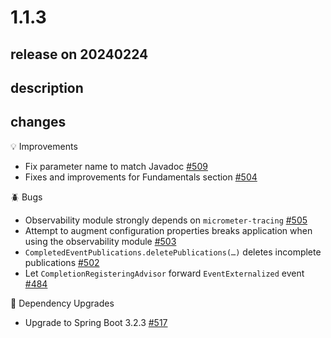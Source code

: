 # 1.1.3

## release on 20240224

## description

## changes

💡 Improvements

* Fix parameter name to match Javadoc <a href="https://github.com/spring-projects/spring-modulith/issues/509" data-hovercard-type="issue" data-hovercard-url="/spring-projects/spring-modulith/issues/509/hovercard">#509</a>
* Fixes and improvements for Fundamentals section <a href="https://github.com/spring-projects/spring-modulith/issues/504" data-hovercard-type="issue" data-hovercard-url="/spring-projects/spring-modulith/issues/504/hovercard">#504</a>

🪲 Bugs

* Observability module strongly depends on <code>micrometer-tracing</code> <a href="https://github.com/spring-projects/spring-modulith/issues/505" data-hovercard-type="issue" data-hovercard-url="/spring-projects/spring-modulith/issues/505/hovercard">#505</a>
* Attempt to augment configuration properties breaks application when using the observability module <a href="https://github.com/spring-projects/spring-modulith/issues/503" data-hovercard-type="issue" data-hovercard-url="/spring-projects/spring-modulith/issues/503/hovercard">#503</a>
* <code>CompletedEventPublications.deletePublications(…)</code> deletes incomplete publications <a href="https://github.com/spring-projects/spring-modulith/issues/502" data-hovercard-type="issue" data-hovercard-url="/spring-projects/spring-modulith/issues/502/hovercard">#502</a>
* Let <code>CompletionRegisteringAdvisor</code> forward <code>EventExternalized</code> event <a href="https://github.com/spring-projects/spring-modulith/issues/484" data-hovercard-type="issue" data-hovercard-url="/spring-projects/spring-modulith/issues/484/hovercard">#484</a>

🔨 Dependency Upgrades

* Upgrade to Spring Boot 3.2.3 <a href="https://github.com/spring-projects/spring-modulith/issues/517" data-hovercard-type="issue" data-hovercard-url="/spring-projects/spring-modulith/issues/517/hovercard">#517</a>

